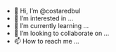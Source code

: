 - 👋 Hi, I’m @costaredbul
- 👀 I’m interested in ...
- 🌱 I’m currently learning ...
- 💞️ I’m looking to collaborate on ...
- 📫 How to reach me ...

<!---
costaredbul/costaredbul is a ✨ special ✨ repository because its `README.md` (this file) appears on your GitHub profile.
You can click the Preview link to take a look at your changes.
--->
